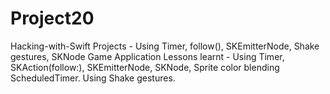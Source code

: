 # Project20
Hacking-with-Swift Projects - Using Timer, follow(), SKEmitterNode, Shake gestures, SKNode
Game Application Lessons learnt - Using Timer, SKAction(follow:), SKEmitterNode, SKNode, Sprite color blending ScheduledTimer.
Using Shake gestures.
